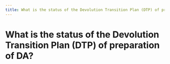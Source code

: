 ```yaml
---
title: What is the status of the Devolution Transition Plan (DTP) of preparation of DA?
---
```


# What is the status of the Devolution Transition Plan (DTP) of preparation of DA?

